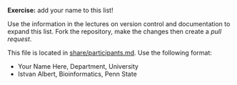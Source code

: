 
**Exercise:** add your name to this list! 

Use the information in the lectures on version control and documentation to expand this list.
Fork the repository, make the changes then create a *pull request*.

This file is located in [share/participants.md][url]. Use the following format:

* Your Name Here, Department, University 
* Istvan Albert, Bioinformatics, Penn State

[url]: https://github.com/biostars/bootcamp-central/blob/master/web/2016/share/participants.md

